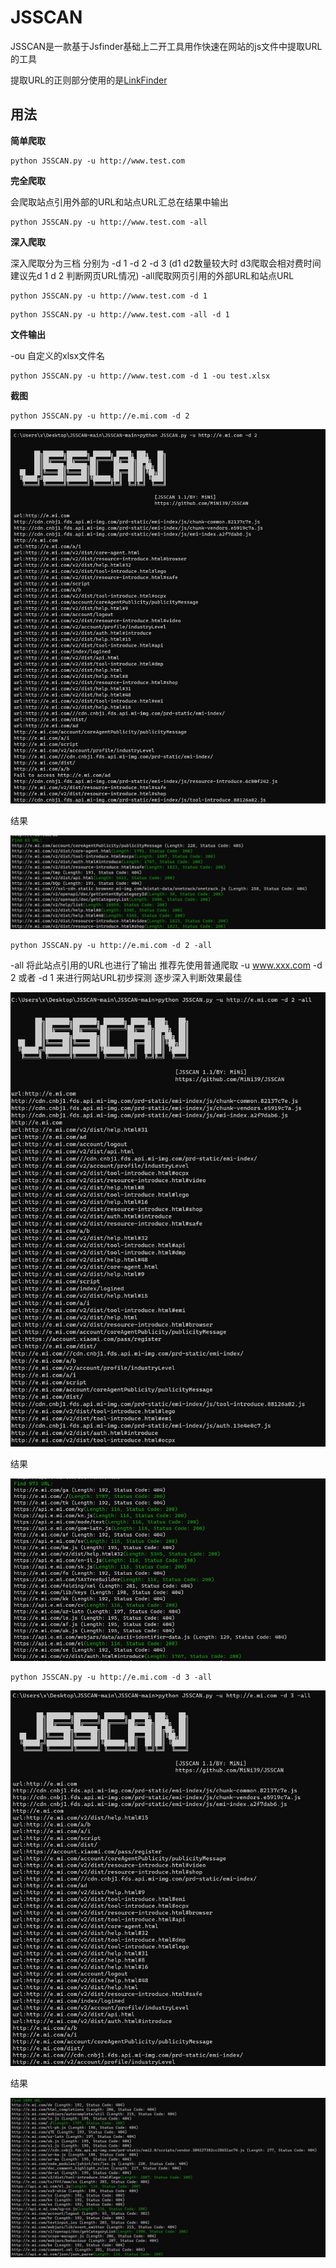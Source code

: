 # JSSCAN

JSSCAN是一款基于Jsfinder基础上二开工具用作快速在网站的js文件中提取URL的工具

提取URL的正则部分使用的是[LinkFinder](https://github.com/GerbenJavado/LinkFinder)



## 用法

**简单爬取**

```
python JSSCAN.py -u http://www.test.com
```

**完全爬取**

会爬取站点引用外部的URL和站点URL汇总在结果中输出
```
python JSSCAN.py -u http://www.test.com -all
```

**深入爬取**

深入爬取分为三档 分别为 -d 1  -d 2 -d 3 (d1 d2数量较大时 d3爬取会相对费时间 建议先d 1 d 2 判断网页URL情况) -all爬取网页引用的外部URL和站点URL
```
python JSSCAN.py -u http://www.test.com -d 1
```

```
python JSSCAN.py -u http://www.test.com -all -d 1
```

**文件输出**

-ou 自定义的xlsx文件名

```
python JSSCAN.py -u http://www.test.com -d 1 -ou test.xlsx
```

**截图**

```
python JSSCAN.py -u http://e.mi.com -d 2
```

![image](https://github.com/MiNi39/JSSCAN/blob/main/img/1.jpg)

结果

![image](https://github.com/MiNi39/JSSCAN/blob/main/img/2.jpg)

```
python JSSCAN.py -u http://e.mi.com -d 2 -all
```

-all 将此站点引用的URL也进行了输出 推荐先使用普通爬取 -u www.xxx.com -d 2 或者 -d 1  来进行网站URL初步探测 逐步深入判断效果最佳

![image](https://github.com/MiNi39/JSSCAN/blob/main/img/3.jpg)

结果

![image](https://github.com/MiNi39/JSSCAN/blob/main/img/4.jpg)



```
python JSSCAN.py -u http://e.mi.com -d 3 -all
```

![image](https://github.com/MiNi39/JSSCAN/blob/main/img/5.jpg)

结果

![image](https://github.com/MiNi39/JSSCAN/blob/main/img/6.jpg)